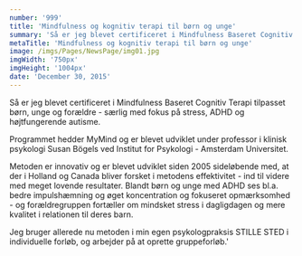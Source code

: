 ```yaml
---
number: '999'
title: 'Mindfulness og kognitiv terapi til børn og unge'
summary: 'Så er jeg blevet certificeret i Mindfulness Baseret Cognitiv Terapi tilpasset børn, unge og forældre - særlig med fokus på stress, ADHD og højtfungerende autisme.'
metaTitle: 'Mindfulness og kognitiv terapi til børn og unge'
image: /imgs/Pages/NewsPage/img01.jpg
imgWidth: '750px'
imgHeight: '1004px'
date: 'December 30, 2015'
---
```

Så er jeg blevet certificeret i Mindfulness Baseret Cognitiv Terapi tilpasset børn, unge og forældre - særlig med fokus på stress, ADHD og højtfungerende autisme.

Programmet hedder MyMind og er blevet udviklet under professor i klinisk psykologi Susan Bögels ved Institut for Psykologi - Amsterdam Universitet.

Metoden er innovativ og er blevet udviklet siden 2005 sideløbende med, at der i Holland og Canada bliver forsket i metodens effektivitet - ind til videre med meget lovende resultater. Blandt børn og unge med ADHD ses bl.a. bedre impulshæmning og øget koncentration og fokuseret opmærksomhed - og forældregruppen fortæller om mindsket stress i dagligdagen og mere kvalitet i relationen til deres barn.

Jeg bruger allerede nu metoden i min egen psykologpraksis STILLE STED i individuelle forløb, og arbejder på at oprette gruppeforløb.' 